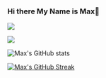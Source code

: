 ### Hi there My Name is Max👋
![](https://komarev.com/ghpvc/?username=max-paul&color=blueviolet)
     
![]("https://cdn.jsdelivr.net/gh/devicons/devicon/icons/python/python-original-wordmark.svg")
          
           
![Max's GitHub stats](https://github-readme-stats.vercel.app/api?username=max-paul&count_private=true&count_public=true&hide=contribs,prs,issues&show_icons=true&theme=dark)


[![Max's GitHub Streak](http://github-readme-streak-stats.herokuapp.com?user=max-paul&theme=dark&background=000000)](https://git.io/streak-stats)


